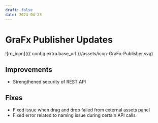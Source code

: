 ```yaml
---
draft: false
date: 2024-04-23
---
```


# GraFx Publisher Updates

![rn_icon]({{ config.extra.base_url }}/assets/icon-GraFx-Publisher.svg)

## Improvements

- Strengthened security of REST API

## Fixes

- Fixed issue when drag and drop failed from external assets panel
- Fixed error related to naming issue during certain API calls
